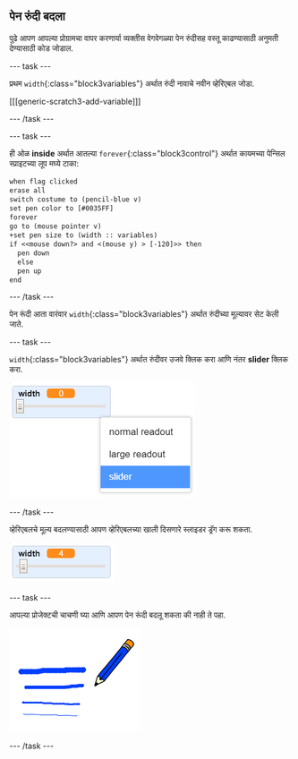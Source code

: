 ## पेन रुंदी बदला

पुढे आपण आपल्या प्रोग्रामचा वापर करणार्या व्यक्तीस वेगवेगळ्या पेन रुंदीसह वस्तू काढण्यासाठी अनुमती देण्यासाठी कोड जोडाल.

\--- task \---

प्रथम `width`{:class="block3variables"} अर्थात रुंदी नावाचे नवीन व्हेरिएबल जोडा.

[[[generic-scratch3-add-variable]]]

\--- /task \---

\--- task \---

ही ओळ **inside** अर्थात आतल्या `forever`{:class="block3control"} अर्थात कायमच्या पेन्सिल स्प्राइटच्या लूप मघ्ये टाका:

```blocks3
when flag clicked
erase all
switch costume to (pencil-blue v)
set pen color to [#0035FF]
forever
go to (mouse pointer v)
+set pen size to (width :: variables)
if <<mouse down?> and <(mouse y) > [-120]>> then 
  pen down
  else
  pen up
end
```

\--- /task \---

पेन रूंदी आता वारंवार `width`{:class="block3variables"} अर्थात रुंदीच्या मूल्यावर सेट केली जाते.

\--- task \---

`width`{:class="block3variables"} अर्थात रुंदीवर उजवे क्लिक करा आणि नंतर **slider** क्लिक करा.

![स्क्रीनशॉट](images/paint-slider.png)

\--- /task \---

व्हेरिएबलचे मूल्य बदलण्यासाठी आपण व्हेरिएबलच्या खाली दिसणारे स्लाइडर ड्रॅग करू शकता.

![स्क्रीनशॉट](images/paint-slider-change.png)

\--- task \---

आपल्या प्रोजेक्टची चाचणी घ्या आणि आपण पेन रूंदी बदलू शकता की नाही ते पहा.

![स्क्रीनशॉट](images/paint-width-test.png)

\--- /task \---